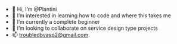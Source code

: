 - 👋 Hi, I’m @Plantini
- 👀 I’m interested in learning how to code and where this takes me
- 🌱 I’m currently a complete beginner
- 💞️ I’m looking to collaborate on service design type projects
- 📫 troubledbyasp2@gmail.com.

<!---
Plantini/Plantini is a ✨ special ✨ repository because its `README.md` (this file) appears on your GitHub profile.
You can click the Preview link to take a look at your changes.
--->
